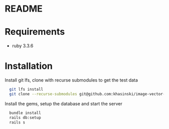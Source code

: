 # README

# Requirements
- ruby 3.3.6

# Installation

Install git lfs, clone with recurse submodules to get the test data

```bash
  git lfs install
  git clone --recurse-submodules git@github.com:khasinski/image-vector-search.git
```

Install the gems, setup the database and start the server

```bash
  bundle install
  rails db:setup
  rails s
```
